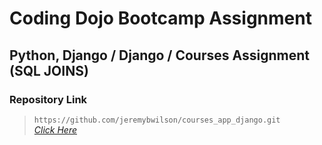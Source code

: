 # Coding Dojo Bootcamp Assignment
## Python, Django / Django / Courses Assignment (SQL JOINS)

### Repository Link

> ``` https://github.com/jeremybwilson/courses_app_django.git ```<br>
> _[Click Here](https://github.com/jeremybwilson/courses_app_django.git)_